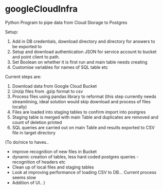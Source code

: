 # googleCloudInfra
Python Program to pipe data from Cloud Storage to Postgres

Setup:
1. Add in DB credentials, download directory and directory for answers to be exported to
2. Setup and download authentication JSON for service account to bucket and point client to path.
3. Set Boolean on whether it is first run and main table needs creating
4. Customise variables for names of SQL table etc

Current steps are:

1. Download data from Google Cloud Bucket
2. Unzip files from .gzip format to csv
3. Process files using pandas library to reformat (this step currently needs streamlining, ideal solution would skip download and process of files locally)
4. Files are loaded into staging tables to confirm import into postgres
5. Staging table is merged with main Table and duplicates are removed and count of deletion printed
6. SQL queries are carried out on main Table and results exported to CSV file in target directory

(To do/nice to haves.. 
* improve recognition of new files in Bucket
* dynamic creation of tables, less hard coded postgres queries - recognition of headers etc
* Clean up of local files and staging tables
* Look at improving performance of loading CSV to DB... Current process seems slow
* Addition of UI.. )
